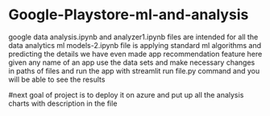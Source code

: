 # Google-Playstore-ml-and-analysis
google data analysis.ipynb and analyzer1.ipynb files are intended for all the data analytics
ml models-2.ipynb file is applying standard ml algorithms and predicting the details 
we have even made app recommendation feature here given any name of an app
use the data sets and make necessary changes in paths of files and run the app with streamlit run file.py command
and you will be able to see the results

#next goal of project is to deploy it on azure and put up all the analysis charts with description in the file

